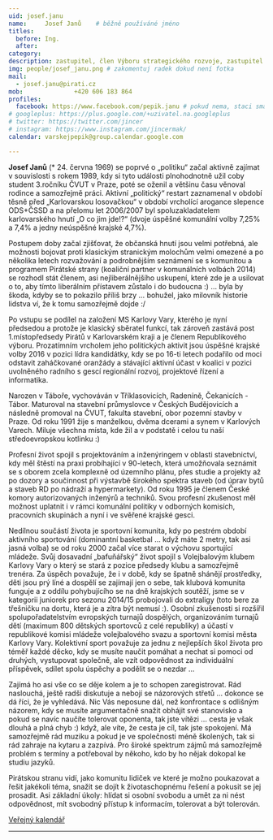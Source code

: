 ```yaml
---
uid: josef.janu
name:     Josef Janů 	# běžně používáné jméno
titles:
  before: Ing.
  after:
category:
description: zastupitel, člen Výboru strategického rozvoje, zastupitel Karlovarského kraje
img: people/josef_janu.png # zakomentuj radek dokud není fotka
mail:
  - josef.janu@pirati.cz
mob:			  +420 606 183 864
profiles:
  facebook: https://www.facebook.com/pepik.janu # pokud nema, staci smazat tuto radku
# googleplus: https://plus.google.com/+uzivatel.na.googleplus
# twitter: https://twitter.com/jincer
# instagram: https://www.instagram.com/jincermak/ 
calendar: varskejpepik@group.calendar.google.com

---
```


**Josef Janů** (* 24. června 1969) se poprvé o „politiku“ začal aktivně zajímat v souvislosti s rokem 1989, kdy si tyto události plnohodnotně užil coby student 3.ročníku ČVUT v Praze, poté se oženil a většinu času věnoval rodince a samozřejmě práci. Aktivní „politický“ restart zaznamenal v období těsně před „Karlovarskou losovačkou“ v období vrcholící arogance slepence ODS+ČSSD a na přelomu let 2006/2007 byl spoluzakladatelem karlovarského hnutí „O co jim jde!?“ (dvoje úspěšné komunální volby 7,25% a 7,4% a jedny neúspěšné krajské 4,7%).

Postupem doby začal zjišťovat, že občanská hnutí jsou velmi potřebná, ale možnosti bojovat proti klasickým stranickým molochům velmi omezené a po několika letech rozvažování a podrobnějším seznámení se s komunitou a programem Pirátské strany (koaliční partner v komunálních volbách 2014) se rozhodl stát členem, asi nejliberálnějšího uskupení, které zde je a usilovat o to, aby tímto liberálním přístavem zůstalo i do budoucna :) … byla by škoda, kdyby se to pokazilo příliš brzy … bohužel, jako milovník historie lidstva ví, že k tomu samozřejmě dojde :/ 

Po vstupu se podílel na založení MS Karlovy Vary, kterého je nyní předsedou a protože je klasický sběratel funkcí, tak zároveň zastává post 1.místopředsedy Pirátů v Karlovarském kraji a je členem Republikového výboru. Prozatímním vrcholem jeho politických aktivit jsou úspěšné krajské volby 2016 v pozici lídra kandidátky, kdy se po 16-ti letech podařilo od moci odstavit zaháčkované oranžády a stávající aktivní účast v koalici v pozici uvolněného radního s gescí regionální rozvoj, projektové řízení a informatika.

Narozen v Táboře, vychováván v Tříklasovicích, Radeníně, Čekanicích - Tábor. Maturoval na stavební průmyslovce v Českých Budějovicích a následně promoval na ČVUT, fakulta stavební, obor pozemní stavby v Praze. Od roku 1991 žije s manželkou, dvěma dcerami a synem v Karlových Varech. Miluje všechna místa, kde žil a v podstatě i celou tu naší středoevropskou kotlinku :)

Profesní život spojil s projektováním a inženýringem v oblasti stavebnictví, kdy měl štěstí na praxi probíhající v 90-letech, která umožňovala seznámit se s oborem zcela komplexně od územního plánu, přes studie a projekty až po dozory a součinnost při výstavbě širokého spektra staveb (od úprav bytů a staveb RD po nádraží a hypermarkety). Od roku 1995 je členem České komory autorizovaných inženýrů a techniků. Svou profesní zkušenost měl možnost uplatnit i v rámci komunální politiky v odborných komisích, pracovních skupinách a nyní i ve svěřené krajské gesci.

Nedílnou součástí života je sportovní komunita, kdy po pestrém období aktivního sportování (dominantní basketbal … když máte 2 metry, tak asi jasná volba) se od roku 2000 začal více starat o výchovu sportující mládeže. Svůj dosavadní „bafuňářský“ život spojil s Volejbalovým klubem Karlovy Vary o který se stará z pozice předsedy klubu a samozřejmě trenéra. Za úspěch považuje, že i v době, kdy se špatně shánějí prostředky, děti jsou prý líné a dospělí se zajímají jen o sebe, tak klubová komunita funguje a z oddílu pohybujícího se na dně krajských soutěží, jsme se v kategorii juniorek pro sezonu 2014/15 probojovali do extraligy (toto bere za třešničku na dortu, která je a zítra být nemusí :). Osobní zkušenosti si rozšířil spolupořadatelstvím evropských turnajů dospělých, organizováním turnajů dětí (maximum 800 dětských sportovců z celé republiky) a účastí v republikové komisi mládeže volejbalového svazu a sportovní komisi města Karlovy Vary. Kolektivní sport považuje za jednu z nejlepších škol života pro téměř každé děcko, kdy se musíte naučit pomáhat a nechat si pomoci od druhých, vystupovat společně, ale vzít odpovědnost za individuální příspěvek, sdílet spolu úspěchy a podělit se o nezdar …

Zajímá ho asi vše co se děje kolem a je to schopen zaregistrovat. Rád naslouchá, ještě radši diskutuje a nebojí se názorových střetů … dokonce se dá říci, že je vyhledává. Nic Vás neposune dál, než konfrontace s odlišným názorem, kdy se musíte argumentačně snažit obhájit své stanovisko a pokud se navíc naučíte tolerovat oponenta, tak jste vítězi … cesta je však dlouhá a plná chyb :) když, ale víte, že cesta je cíl, tak jste spokojení. Má samozřejmě rád muziku a pokud je ve společnosti méně školených, tak si rád zahraje na kytaru a zazpívá. Pro široké spektrum zájmů má samozřejmě problém s termíny a potřeboval by někoho, kdo by ho nějak dokopal ke studiu jazyků.

Pirátskou stranu vidí, jako komunitu lidiček ve které je možno poukazovat a řešit jakékoli téma, snažit se dojít k životaschopnému řešení a pokusit se jej prosadit. Asi základní úkoly: hlídat si osobní svobodu a umět za ni nést odpovědnost, mít svobodný přístup k informacím, tolerovat a být tolerován.

[Veřejný kalendář](https://calendar.google.com/calendar/embed?src=varskejpepik@gmail.com)

- - - 
